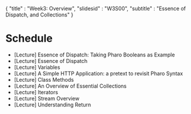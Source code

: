{"title" : "Week3: Overview","slidesid" : "W3S00","subtitle" : "Essence of Dispatch, and Collections"}# Schedule- \[Lecture\] Essence of Dispatch: Taking Pharo Booleans as Example - \[Lecture\] Essence of Dispatch- \[Lecture\] Variables- \[Lecture\] A Simple HTTP Application: a pretext to revisit Pharo Syntax- \[Lecture\] Class Methods- \[Lecture\] An Overview of Essential Collections- \[Lecture\] Iterators- \[Lecture\] Stream Overview- \[Lecture\] Understanding Return
